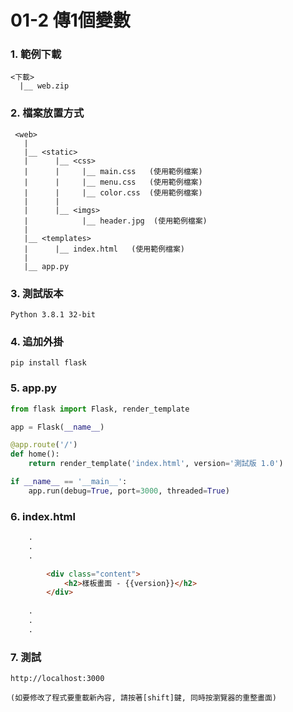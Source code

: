 # 01-2 傳1個變數

### 1. 範例下載
```
<下載>
  |__ web.zip
```

### 2. 檔案放置方式
```
 <web>
   |
   |__ <static>
   |      |__ <css>
   |      |     |__ main.css   (使用範例檔案)
   |      |     |__ menu.css   (使用範例檔案)
   |      |     |__ color.css  (使用範例檔案)
   |      |
   |      |__ <imgs>
   |            |__ header.jpg  (使用範例檔案)
   |
   |__ <templates>
   |      |__ index.html   (使用範例檔案)
   |      
   |__ app.py  
```


### 3. 測試版本
```
Python 3.8.1 32-bit
```


### 4. 追加外掛
```
pip install flask
```

### 5. app.py
``` py
from flask import Flask, render_template

app = Flask(__name__)

@app.route('/')
def home():
    return render_template('index.html', version='測試版 1.0')

if __name__ == '__main__':
    app.run(debug=True, port=3000, threaded=True)
```


### 6. index.html
``` html
    .
    .
    .

        <div class="content">
            <h2>樣板畫面 - {{version}}</h2>
        </div> 
        
    .
    .
    .        
```

### 7. 測試
```
http://localhost:3000

(如要修改了程式要重載新內容, 請按著[shift]鍵, 同時按瀏覽器的重整畫面)
```
